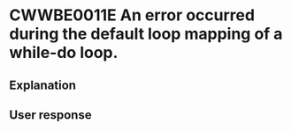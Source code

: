 # CWWBE0011E An error occurred during the default loop mapping of a while-do loop.

## Explanation

## User response